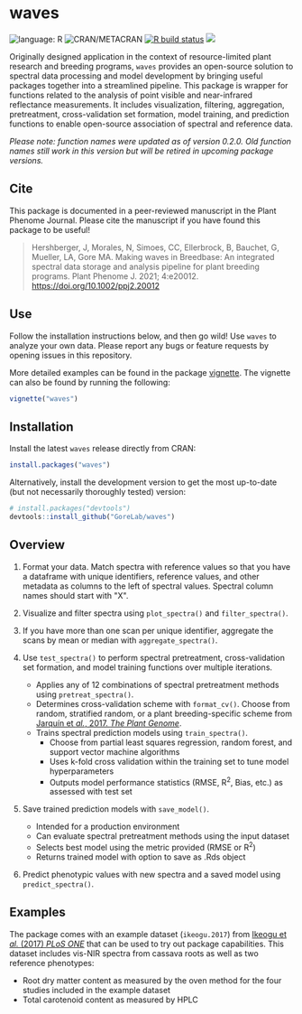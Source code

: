 # waves

<!-- badges: start -->
![language: R](https://img.shields.io/badge/language-R-blue.svg)
![CRAN/METACRAN](https://img.shields.io/cran/v/waves?label=CRAN)
[![R build status](https://github.com/GoreLab/waves/workflows/R-CMD-check/badge.svg)](https://github.com/GoreLab/waves/actions)
[![](https://cranlogs.r-pkg.org/badges/grand-total/waves)](https://cran.rstudio.com/web/packages/waves/index.html)

<!-- badges: end -->

Originally designed application in the context of resource-limited plant research and breeding programs, `waves` provides an open-source solution to spectral data processing and model development by bringing useful packages together into a streamlined pipeline. This package is wrapper for functions related to the analysis of point visible and near-infrared reflectance measurements. It includes visualization, filtering, aggregation, pretreatment, cross-validation set formation, model training, and prediction functions to enable open-source association of spectral and reference data. 

*Please note: function names were updated as of version 0.2.0. Old function names still work in this version but will be retired in upcoming package versions.*

## Cite
This package is documented in a peer-reviewed manuscript in the Plant Phenome Journal. Please cite the manuscript if you have found this package to be useful! 

> Hershberger, J, Morales, N, Simoes, CC, Ellerbrock, B, Bauchet, G, Mueller, LA, Gore MA. Making waves in Breedbase: An integrated spectral data storage and analysis pipeline for plant breeding programs. Plant Phenome J. 2021; 4:e20012. https://doi.org/10.1002/ppj2.20012


## Use

Follow the installation instructions below, and then go wild! Use `waves` to analyze your own data. Please report any bugs or feature requests by opening issues in this repository.

More detailed examples can be found in the package [vignette](https://gorelab.github.io/waves/articles/waves.html). The vignette can also be found by running the following:
``` r
vignette("waves")
```

## Installation
Install the latest `waves` release directly from CRAN: 
``` r
install.packages("waves")
```
Alternatively, install the development version to get the most up-to-date (but not necessarily thoroughly tested) version:
``` r
# install.packages("devtools")
devtools::install_github("GoreLab/waves")
```

## Overview
1. Format your data. Match spectra with reference values so that you have a dataframe with unique identifiers, reference values, and other metadata as columns to the left of spectral values. Spectral column names should start with "X".

2. Visualize and filter spectra using `plot_spectra()` and `filter_spectra()`.

3. If you have more than one scan per unique identifier, aggregate the scans by mean or median with `aggregate_spectra()`.

4. Use `test_spectra()` to perform spectral pretreatment, cross-validation set formation, and model training functions over multiple iterations.
    - Applies any of 12 combinations of spectral pretreatment methods using `pretreat_spectra()`.
    - Determines cross-validation scheme with `format_cv()`. Choose from random, stratified random, or a plant breeding-specific scheme from [Jarqu&iacute;n et *al.*, 2017. *The Plant Genome*](https://doi.org/10.3835/plantgenome2016.12.0130).
    - Trains spectral prediction models using `train_spectra()`.
        - Choose from partial least squares regression, random forest, and support vector machine algorithms
        - Uses k-fold cross validation within the training set to tune model hyperparameters
        - Outputs model performance statistics (RMSE, R<sup>2</sup>, Bias, etc.) as assessed with test set

5. Save trained prediction models with `save_model()`.
    - Intended for a production environment
    - Can evaluate spectral pretreatment methods using the input dataset
    - Selects best model using the metric provided (RMSE or  R<sup>2</sup>)
    - Returns trained model with option to save as .Rds object

6. Predict phenotypic values with new spectra and a saved model using `predict_spectra()`.


## Examples

The package comes with an example dataset (`ikeogu.2017`) from [Ikeogu et *al.* (2017) *PLoS ONE*](https://doi.org/10.1371/journal.pone.0188918) that can be used to try out package capabilities. This dataset includes vis-NIR spectra from cassava roots as well as two reference phenotypes:

* Root dry matter content as measured by the oven method for the four studies included in the example dataset
* Total carotenoid content as measured by HPLC





